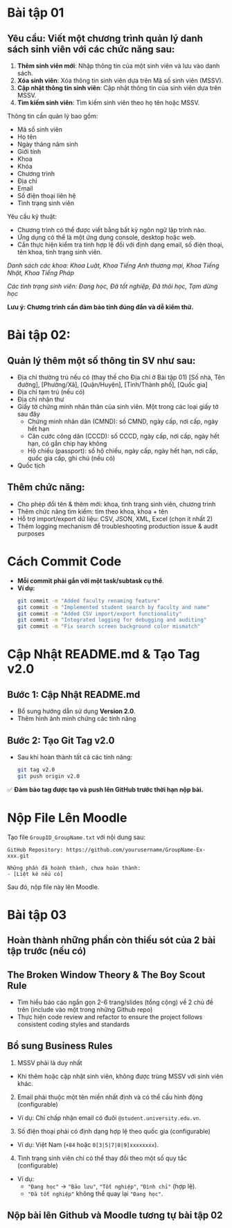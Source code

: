 # Bài tập 01

## Yêu cầu: Viết một chương trình quản lý danh sách sinh viên với các chức năng sau:

1. **Thêm sinh viên mới**: Nhập thông tin của một sinh viên và lưu vào danh sách.
2. **Xóa sinh viên**: Xóa thông tin sinh viên dựa trên Mã số sinh viên (MSSV).
3. **Cập nhật thông tin sinh viên**: Cập nhật thông tin của sinh viên dựa trên MSSV.
4. **Tìm kiếm sinh viên**: Tìm kiếm sinh viên theo họ tên hoặc MSSV.

Thông tin cần quản lý bao gồm:

- Mã số sinh viên
- Họ tên
- Ngày tháng năm sinh
- Giới tính
- Khoa 
- Khóa 
- Chương trình 
- Địa chỉ
- Email
- Số điện thoại liên hệ
- Tình trạng sinh viên

Yêu cầu kỹ thuật:
- Chương trình có thể được viết bằng bất kỳ ngôn ngữ lập trình nào.
- Ứng dụng có thể là một ứng dụng console, desktop hoặc web.
- Cần thực hiện kiểm tra tính hợp lệ đối với định dạng email, số điện thoại, tên khoa, tình trạng sinh viên.

*Danh sách các khoa: Khoa Luật, Khoa Tiếng Anh thương mại, Khoa Tiếng Nhật, Khoa Tiếng Pháp*

*Các tình trạng sinh viên: Đang học, Đã tốt nghiệp, Đã thôi học, Tạm dừng học*

**Lưu ý: Chương trình cần đảm bảo tính đúng đắn và dễ kiểm thử.**

# Bài tập 02:

## Quản lý thêm một số thông tin SV như sau:

- Địa chỉ thường trú nếu có (thay thế cho Địa chỉ ở Bài tập 01) 
	[Số nhà, Tên đường], [Phường/Xã], [Quận/Huyện], [Tỉnh/Thành phố], [Quốc gia]
- Địa chỉ tạm trú (nếu có)
- Địa chỉ nhận thư 
- Giấy tờ chứng minh nhân thân của sinh viên. Một trong các loại giấy tờ sau đây
	- Chứng minh nhân dân (CMND): số CMND, ngày cấp, nơi cấp, ngày hết hạn 
	- Căn cước công dân (CCCD): số CCCD, ngày cấp, nơi cấp, ngày hết hạn, có gắn chip hay không
	- Hộ chiếu (passport): số hộ chiếu, ngày cấp, ngày hết hạn, nơi cấp, quốc gia cấp, ghi chú (nếu có) 
- Quốc tịch 

## Thêm chức năng:

- Cho phép đổi tên & thêm mới: khoa, tình trạng sinh viên, chương trình
- Thêm chức năng tìm kiếm:  tìm theo khoa, khoa + tên
- Hỗ trợ import/export dữ liệu: CSV, JSON, XML, Excel (chọn ít nhất 2)
- Thêm logging mechanism để troubleshooting production issue & audit purposes 

# Cách Commit Code

- **Mỗi commit phải gắn với một task/subtask cụ thể**.
- **Ví dụ:**
  ```bash
  git commit -m "Added faculty renaming feature"
  git commit -m "Implemented student search by faculty and name"
  git commit -m "Added CSV import/export functionality"
  git commit -m "Integrated logging for debugging and auditing"
  git commit -m "Fix search screen background color mismatch"
  ```
# Cập Nhật README.md & Tạo Tag v2.0

## **Bước 1: Cập Nhật README.md**

- Bổ sung hướng dẫn sử dụng **Version 2.0**.
- Thêm hình ảnh minh chứng các tính năng

## **Bước 2: Tạo Git Tag v2.0**

- Sau khi hoàn thành tất cả các tính năng:
  ```bash
  git tag v2.0
  git push origin v2.0
  ```

✅ **Đảm bảo tag được tạo và push lên GitHub trước thời hạn nộp bài.**

# Nộp File Lên Moodle  
Tạo file `GroupID_GroupName.txt` với nội dung sau:  

```
GitHub Repository: https://github.com/yourusername/GroupName-Ex-xxx.git

Những phần đã hoành thành, chưa hoàn thành:
- [Liệt kê nếu có]
```  
Sau đó, nộp file này lên Moodle.

# Bài tập 03

## Hoàn thành những phần còn thiếu sót của 2 bài tập trước (nếu có)

## The Broken Window Theory & The Boy Scout Rule

- Tìm hiểu báo cáo ngắn gọn 2-6 trang/slides (tổng cộng) về 2 chủ đề trên (include vào một trong những Github repo)
- Thực hiện code review and refactor to ensure the project follows consistent coding styles and standards
 
## Bổ sung Business Rules

01. MSSV phải là duy nhất  
   - Khi thêm hoặc cập nhật sinh viên, không được trùng MSSV với sinh viên khác.  

02. Email phải thuộc một tên miền nhất định và có thể cấu hình động (configurable) 
   - Ví dụ: Chỉ chấp nhận email có đuôi `@student.university.edu.vn`.  

03. Số điện thoại phải có định dạng hợp lệ theo quốc gia (configurable) 
   - Ví dụ: Việt Nam (`+84` hoặc `0[3|5|7|8|9]xxxxxxxx`).  		 

04. Tình trạng sinh viên chỉ có thể thay đổi theo một số quy tắc (configurable)
   - Ví dụ:  
     - `"Đang học"` → `"Bảo lưu"`, `"Tốt nghiệp"`, `"Đình chỉ"` (hợp lệ).  
     - `"Đã tốt nghiệp"` không thể quay lại `"Đang học"`.   
	 
## Nộp bài lên Github và Moodle tương tự bài tập 02 	 